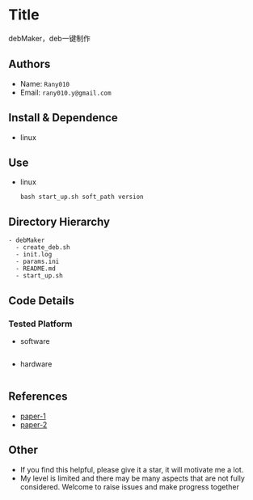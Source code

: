 Title
===
debMaker，deb一键制作


## Authors
- Name:  `Rany010`
- Email:  `rany010.y@gmail.com`

## Install & Dependence
- linux

## Use
- linux
  ```
  bash start_up.sh soft_path version
  ```

## Directory Hierarchy
```
- debMaker
  - create_deb.sh
  - init.log
  - params.ini
  - README.md
  - start_up.sh

```
## Code Details
### Tested Platform
- software
  ```
  ```
- hardware
  ```
  ```

## References
- [paper-1]()
- [paper-2]()
  
## Other
- If you find this helpful, please give it a star, it will motivate me a lot.
- My level is limited and there may be many aspects that are not fully considered. Welcome to raise issues and make progress together
